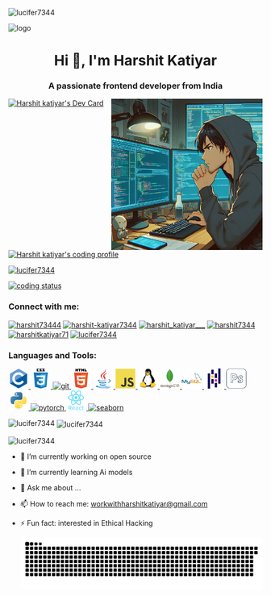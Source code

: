 <p align="left"> <img src="https://komarev.com/ghpvc/?username=lucifer7344&label=Profile%20views&color=0e75b6&style=flat" alt="lucifer7344" /> </p>

![logo ](https://github.com/Lucifer7344/Lucifer7344/blob/main/.github/workflows/Black%20Green%20Futuristic%20YouTube%20Intro%20(1).gif)

<h1 align="center">Hi 👋, I'm Harshit Katiyar</h1>
<h3 align="center">A passionate frontend developer from India</h3>

<div class="myDiv">
  
  <img align="right" alt="coding" width="300"  src="https://github.com/Lucifer7344/Lucifer7344/blob/main/.github/workflows/_3abda505-a1ef-4be5-92e0-232e3e0086a3.jpeg" width="850"/>

</div>

<a href="https://app.daily.dev/lucifer7344"><img src="https://api.daily.dev/devcards/v2/WmCWWW9DTDcmBMmL6Yc9u.png?type=default&r=h7d" width="356" alt="Harshit katiyar's Dev Card"/></a>
<a href="https://codolio.com/profile/lucifer7344"><img src="https://lh3.googleusercontent.com/a/ACg8ocI8pC6NUObjmaMz2HbR0NwJ-yi6aXNxlQ0MLU_8vvbLqKObqEk=s96-c" width="652" alt="Harshit katiyar's coding profile"/></a>

<p align="left"> <a href="https://github.com/ryo-ma/github-profile-trophy"><img src="https://github-profile-trophy.vercel.app/?username=lucifer7344" alt="lucifer7344" /></a> </p>

<p align="left"> <a href="https://twitter.com/harshit73444" target="blank"><img src="https://img.shields.io/twitter/follow/harshit73444?logo=twitter&style=for-th" alt="coding status" /></a> </p>

<h3 align="left">Connect with me:</h3>
<p align="left">
<a href="https://twitter.com/harshit73444" target="blank"><img align="center" src="https://raw.githubusercontent.com/rahuldkjain/github-profile-readme-generator/master/src/images/icons/Social/twitter.svg" alt="harshit73444" height="30" width="40" /></a>
<a href="https://linkedin.com/in/harshit-katiyar7344" target="blank"><img align="center" src="https://raw.githubusercontent.com/rahuldkjain/github-profile-readme-generator/master/src/images/icons/Social/linked-in-alt.svg" alt="harshit-katiyar7344" height="30" width="40" /></a>
<a href="https://instagram.com/harshit_katiyar___" target="blank"><img align="center" src="https://raw.githubusercontent.com/rahuldkjain/github-profile-readme-generator/master/src/images/icons/Social/instagram.svg" alt="harshit_katiyar___" height="30" width="40" /></a>
<a href="https://www.codechef.com/users/harshit7344" target="blank"><img align="center" src="https://cdn.jsdelivr.net/npm/simple-icons@3.1.0/icons/codechef.svg" alt="harshit7344" height="30" width="40" /></a>
<a href="https://www.hackerrank.com/harshitkatiyar71" target="blank"><img align="center" src="https://raw.githubusercontent.com/rahuldkjain/github-profile-readme-generator/master/src/images/icons/Social/hackerrank.svg" alt="harshitkatiyar71" height="30" width="40" /></a>
<a href="https://www.leetcode.com/lucifer7344" target="blank"><img align="center" src="https://raw.githubusercontent.com/rahuldkjain/github-profile-readme-generator/master/src/images/icons/Social/leet-code.svg" alt="lucifer7344" height="30" width="40" /></a>
</p>

<h3 align="left">Languages and Tools:</h3>
<p align="left"> <a href="https://www.cprogramming.com/" target="_blank" rel="noreferrer"> <img src="https://raw.githubusercontent.com/devicons/devicon/master/icons/c/c-original.svg" alt="c" width="40" height="40"/> </a> <a href="https://www.w3schools.com/css/" target="_blank" rel="noreferrer"> <img src="https://raw.githubusercontent.com/devicons/devicon/master/icons/css3/css3-original-wordmark.svg" alt="css3" width="40" height="40"/> </a> <a href="https://git-scm.com/" target="_blank" rel="noreferrer"> <img src="https://www.vectorlogo.zone/logos/git-scm/git-scm-icon.svg" alt="git" width="40" height="40"/> </a> <a href="https://www.w3.org/html/" target="_blank" rel="noreferrer"> <img src="https://raw.githubusercontent.com/devicons/devicon/master/icons/html5/html5-original-wordmark.svg" alt="html5" width="40" height="40"/> </a> <a href="https://www.java.com" target="_blank" rel="noreferrer"> <img src="https://raw.githubusercontent.com/devicons/devicon/master/icons/java/java-original.svg" alt="java" width="40" height="40"/> </a> <a href="https://developer.mozilla.org/en-US/docs/Web/JavaScript" target="_blank" rel="noreferrer"> <img src="https://raw.githubusercontent.com/devicons/devicon/master/icons/javascript/javascript-original.svg" alt="javascript" width="40" height="40"/> </a> <a href="https://www.linux.org/" target="_blank" rel="noreferrer"> <img src="https://raw.githubusercontent.com/devicons/devicon/master/icons/linux/linux-original.svg" alt="linux" width="40" height="40"/> </a> <a href="https://www.mongodb.com/" target="_blank" rel="noreferrer"> <img src="https://raw.githubusercontent.com/devicons/devicon/master/icons/mongodb/mongodb-original-wordmark.svg" alt="mongodb" width="40" height="40"/> </a> <a href="https://www.mysql.com/" target="_blank" rel="noreferrer"> <img src="https://raw.githubusercontent.com/devicons/devicon/master/icons/mysql/mysql-original-wordmark.svg" alt="mysql" width="40" height="40"/> </a> <a href="https://pandas.pydata.org/" target="_blank" rel="noreferrer"> <img src="https://raw.githubusercontent.com/devicons/devicon/2ae2a900d2f041da66e950e4d48052658d850630/icons/pandas/pandas-original.svg" alt="pandas" width="40" height="40"/> </a> <a href="https://www.photoshop.com/en" target="_blank" rel="noreferrer"> <img src="https://raw.githubusercontent.com/devicons/devicon/master/icons/photoshop/photoshop-line.svg" alt="photoshop" width="40" height="40"/> </a> <a href="https://www.python.org" target="_blank" rel="noreferrer"> <img src="https://raw.githubusercontent.com/devicons/devicon/master/icons/python/python-original.svg" alt="python" width="40" height="40"/> </a> <a href="https://pytorch.org/" target="_blank" rel="noreferrer"> <img src="https://www.vectorlogo.zone/logos/pytorch/pytorch-icon.svg" alt="pytorch" width="40" height="40"/> </a> <a href="https://reactjs.org/" target="_blank" rel="noreferrer"> <img src="https://raw.githubusercontent.com/devicons/devicon/master/icons/react/react-original-wordmark.svg" alt="react" width="40" height="40"/> </a> <a href="https://seaborn.pydata.org/" target="_blank" rel="noreferrer"> <img src="https://seaborn.pydata.org/_images/logo-mark-lightbg.svg" alt="seaborn" width="40" height="40"/> </a> </p>

<p><img align="left" src="https://github-readme-stats.vercel.app/api/top-langs?username=lucifer7344&show_icons=true&locale=en&layout=compact" alt="lucifer7344" /></p>

<p>&nbsp;<img align="center" src="https://github-readme-stats.vercel.app/api?username=lucifer7344&show_icons=true&locale=en" alt="lucifer7344" /></p>

<p><img align="center" src="https://github-readme-streak-stats.herokuapp.com/?user=lucifer7344&" alt="lucifer7344" /></p>

- 🔭 I’m currently working on open source
- 🌱 I’m currently learning Ai models 
- 💬 Ask me about ...
- 📫 How to reach me: workwithharshitkatiyar@gmail.com
- ⚡ Fun fact: interested in Ethical Hacking

  <img src="https://raw.githubusercontent.com/Lucifer7344/Lucifer7344/output/snake.svg" alt="Snake animation" />
